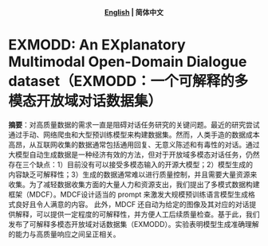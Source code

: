 <h4 align="center">
    <p>
        <a href="https://github.com/poplpr/EXMODD/blob/main/README.md">English</a> |
        <b>简体中文</b>
    </p>
</h4>

# EXMODD: An EXplanatory Multimodal Open-Domain Dialogue dataset（EXMODD：一个可解释的多模态开放域对话数据集）

**摘要**：对高质量数据的需求一直是阻碍对话任务研究的关键问题。最近的研究尝试通过手动、网络爬虫和大型预训练模型来构建数据集。然而，人类手造的数据成本高昂，从互联网收集的数据通常包括通用回复、无意义陈述和有毒性的对话。通过大模型自动生成数据是一种经济有效的方法，但对于开放域多模态对话任务，仍然存在三个缺点：1）目前没有可以接受多模态输入的开源大模型；2）模型生成的内容缺乏可解释性；3）生成的数据通常难以进行质量控制，并且需要大量资源来收集。为了减轻数据收集方面的大量人力和资源支出，我们提出了多模式数据构建框架（MDCF）。MDCF设计适当的 prompt 来激发大规模预训练语言模型生成格式良好且令人满意的内容。 此外，MDCF 还自动为给定的图像及其对应的对话提供解释，可以提供一定程度的可解释性，并方便人工后续质量检查。基于此，我们发布了可解释多模态开放域对话数据集（EXMODD）。实验表明模型生成准确理解的能力与高质量响应之间呈正相关。